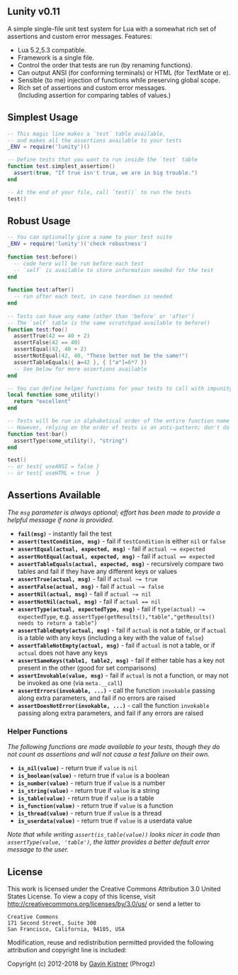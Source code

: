 ## Lunity v0.11

A simple single-file unit test system for Lua with a somewhat rich set of assertions and custom error messages. Features:

* Lua 5.2,5.3 compatible.
* Framework is a single file.
* Control the order that tests are run (by renaming functions).
* Can output ANSI (for conforming terminals) or HTML (for TextMate or e).
* Sensible (to me) injection of functions while preserving global scope.
* Rich set of assertions and custom error messages.  
  (Including assertion for comparing tables of values.)


## Simplest Usage

``` lua
-- This magic line makes a `test` table available,
-- and makes all the assertions available to your tests
_ENV = require('lunity')()

-- Define tests that you want to run inside the `test` table
function test.simplest_assertion()
  assert(true, "If true isn't true, we are in big trouble.")  
end

-- At the end of your file, call `test()` to run the tests
test()
```

## Robust Usage

``` lua
-- You can optionally give a name to your test suite
_ENV = require('lunity')('check robustness')
 
function test:before()
  -- code here will be run before each test
  -- `self` is available to store information needed for the test
end
     
function test:after()
  -- run after each test, in case teardown is needed
end
     
-- Tests can have any name (other than 'before' or 'after')
-- The `self` table is the same scratchpad available to before()
function test:foo()
  assertTrue(42 == 40 + 2)
  assertFalse(42 == 40)
  assertEqual(42, 40 + 2)
  assertNotEqual(42, 40, "These better not be the same!")
  assertTableEquals({ a=42 }, { ["a"]=6*7 })
  -- See below for more assertions available
end

-- You can define helper functions for your tests to call with impunity
local function some_utility()
  return "excellent"
end

-- Tests will be run in alphabetical order of the entire function name
-- However, relying on the order of tests is an anti-pattern; don't do it
function test:bar()
  assertType(some_utility(), "string")
end

test()
-- or test{ useANSI = false }
-- or test{ useHTML = true  }
```


## Assertions Available

_The `msg` parameter is always optional; effort has been made to provide a helpful message if none is provided._

* <strong>`fail(msg)`</strong> - instantly fail the test
* <strong>`assert(testCondition, msg)`</strong> - fail if `testCondition` is either `nil` or `false`
* <strong>`assertEqual(actual, expected, msg)`</strong> - fail if `actual ~= expected`
* <strong>`assertNotEqual(actual, expected, msg)`</strong> - fail if `actual == expected`
* <strong>`assertTableEquals(actual, expected, msg)`</strong> - recursively compare two tables and fail if they have any different keys or values
* <strong>`assertTrue(actual, msg)`</strong> - fail if `actual ~= true`
* <strong>`assertFalse(actual, msg)`</strong> - fail if `actual ~= false`
* <strong>`assertNil(actual, msg)`</strong> - fail if `actual ~= nil`
* <strong>`assertNotNil(actual, msg)`</strong> - fail if `actual == nil`
* <strong>`assertType(actual, expectedType, msg)`</strong> - fail if `type(actual) ~= expectedType`, e.g. `assertType(getResults(),"table","getResults() needs to return a table")`
* <strong>`assertTableEmpty(actual, msg)`</strong> - fail if `actual` is not a table, or if `actual` is a table with any keys (including a key with the value of `false`)
* <strong>`assertTableNotEmpty(actual, msg)`</strong> - fail if `actual` is not a table, or if `actual` does not have any keys
* <strong>`assertSameKeys(table1, table2, msg)`</strong> - fail if either table has a key not present in the other (good for set comparisons)
* <strong>`assertInvokable(value, msg)`</strong> - fail if `actual` is not a function, or may not be invoked as one (via `meta.__call`)
* <strong>`assertErrors(invokable, ...)`</strong> - call the function `invokable` passing along extra parameters, and fail if no errors are raised
* <strong>`assertDoesNotError(invokable, ...)`</strong> - call the function `invokable` passing along extra parameters, and fail if any errors are raised

### Helper Functions

_The following functions are made available to your tests, though they do not count as assertions and will not cause a test failure on their own._

* <strong>`is_nil(value)`</strong> - return true if `value` is `nil`
* <strong>`is_boolean(value)`</strong> - return true if `value` is a boolean
* <strong>`is_number(value)`</strong> - return true if `value` is a number
* <strong>`is_string(value)`</strong> - return true if `value` is a string
* <strong>`is_table(value)`</strong> - return true if `value` is a table
* <strong>`is_function(value)`</strong> - return true if `value` is a function
* <strong>`is_thread(value)`</strong> - return true if `value` is a thread
* <strong>`is_userdata(value)`</strong> - return true if `value` is a userdata value

*Note that while writing `assert(is_table(value))` looks nicer in code than `assertType(value, 'table')`, the latter provides a better default error message to the user.*


## License

This work is licensed under the Creative Commons Attribution 3.0
United States License. To view a copy of this license, visit
http://creativecommons.org/licenses/by/3.0/us/ or send a letter to

    Creative Commons
    171 Second Street, Suite 300
    San Francisco, California, 94105, USA

Modification, reuse and redistribution permitted provided the following
attribution and copyright line is included:

Copyright (c) 2012-2018 by [Gavin Kistner](mailto:!@phrogz.net) (Phrogz)





